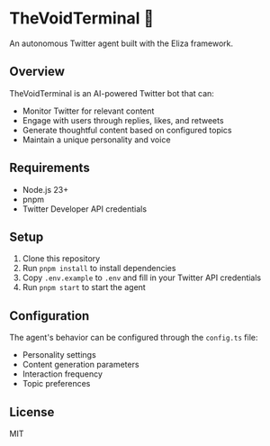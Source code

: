 # TheVoidTerminal 🌌

An autonomous Twitter agent built with the Eliza framework.

## Overview

TheVoidTerminal is an AI-powered Twitter bot that can:
- Monitor Twitter for relevant content
- Engage with users through replies, likes, and retweets
- Generate thoughtful content based on configured topics
- Maintain a unique personality and voice

## Requirements

- Node.js 23+
- pnpm
- Twitter Developer API credentials

## Setup

1. Clone this repository
2. Run `pnpm install` to install dependencies
3. Copy `.env.example` to `.env` and fill in your Twitter API credentials
4. Run `pnpm start` to start the agent

## Configuration

The agent's behavior can be configured through the `config.ts` file:
- Personality settings
- Content generation parameters
- Interaction frequency
- Topic preferences

## License

MIT